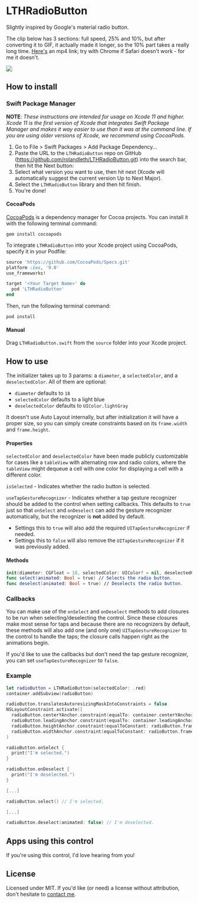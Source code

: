 # LTHRadioButton

Slightly inspired by Google's material radio button.

The clip below has 3 sections: full speed, 25% and 10%, but after converting it to GIF, it actually made it longer, so the 10% part takes a really long time. [Here's][1] an mp4 link; try with Chrome if Safari doesn't work - for me it doesn't.

![][image-1]

## How to install

### Swift Package Manager

**NOTE**: _These instructions are intended for usage on Xcode 11 and higher. Xcode 11 is the first version of Xcode that integrates Swift Package Manager and makes it way easier to use than it was at the command line. If you are using older versions of Xcode, we recommend using CocoaPods._

1. Go to File > Swift Packages > Add Package Dependency...
2. Paste the URL to the `LTHRadioButton` repo on GitHub (https://github.com/rolandleth/LTHRadioButton.git) into the search bar, then hit the Next button:
3. Select what version you want to use, then hit next (Xcode will automatically suggest the current version Up to Next Major).
4. Select the `LTHRadioButton` library and then hit finish.
5. You're done!

#### CocoaPods

[CocoaPods][2] is a dependency manager for Cocoa projects. You can install it with the following terminal command:

```
gem install cocoapods
```

To integrate `LTHRadioButton` into your Xcode project using CocoaPods, specify it in your Podfile:

```ruby
source 'https://github.com/CocoaPods/Specs.git'
platform :ios, '9.0'
use_frameworks!

target '<Your Target Name>' do
  pod 'LTHRadioButton'
end
```

Then, run the following terminal command:

```
pod install
```

#### Manual

Drag `LTHRadioButton.swift` from the `source` folder into your Xcode project.

## How to use

The initializer takes up to 3 params: a `diameter`, a `selectedColor`, and a `deselectedColor`. All of them are optional:

- `diameter` defaults to `18`
- `selectedColor` defaults to a light blue
- `deselectedColor` defaults to `UIColor.lightGray`

It doesn't use Auto Layout internally, but after initialization it will have a proper size, so you can simply create constraints based on its `frame.width` and `frame.height`.

#### Properties

`selectedColor` and `deselectedColor` have been made publicly customizable for cases like a `tableView` with alternating row and radio colors, where the `tableView` might dequeue a cell with one color for displaying a cell with a different color.

`isSelected` - Indicates whether the radio button is selected.

`useTapGestureRecognizer` - Indicates whether a tap gesture recognizer should be added to the control when setting callbacks. This defaults to `true` just so that `onSelect` and `onDeselect` can add the gesture recognizer automatically, but the recognizer is **not** added by default.

- Settings this to `true` will also add the required `UITapGestureRecognizer` if needed.
- Settings this to `false` will also remove the `UITapGestureRecognizer` if it was previously added.

#### Methods

```swift
init(diameter: CGFloat = 18, selectedColor: UIColor? = nil, deselectedColor: UIColor? = nil) // Colors default internally if nil.
func select(animated: Bool = true) // Selects the radio button.
func deselect(animated: Bool = true) // Deselects the radio button.
```

### Callbacks

You can make use of the `onSelect` and `onDeselect` methods to add closures to be run when selecting/deselecting the control. Since these closures make most sense for taps and because there are no recognizers by default, these methods will also add one (and only one) `UITapGestureRecognizer` to the control to handle the taps; the closure calls happen right as the animations begin.

If you'd like to use the callbacks but don't need the tap gesture recognizer, you can set `useTapGestureRecognizer` to `false`.

### Example

```swift
let radioButton = LTHRadioButton(selectedColor: .red)
container.addSubview(radioButton)

radioButton.translatesAutoresizingMaskIntoConstraints = false
NSLayoutConstraint.activate([
  radioButton.centerYAnchor.constraint(equalTo: container.centerYAnchor),
  radioButton.leadingAnchor.constraint(equalTo: container.leadingAnchor, constant: 16),
  radioButton.heightAnchor.constraint(equalToConstant: radioButton.frame.height),
  radioButton.widthAnchor.constraint(equalToConstant: radioButton.frame.width)]
)

radioButton.onSelect {
  print("I'm selected.")
}

radioButton.onDeselect {
  print("I'm deselected.")
}

[...]

radioButton.select() // I'm selected.

[...]

radioButton.deselect(animated: false) // I'm deselected.
```

## Apps using this control

If you're using this control, I'd love hearing from you!

## License

Licensed under MIT. If you'd like (or need) a license without attribution, don't hesitate to [contact me][3].

[1]: https://rolandleth.com/images/radio-button/video.mp4
[2]: https://cocoapods.org
[3]: mailto:roland@hey.com
[image-1]: https://rolandleth.com/images/radio-button/gif.gif
